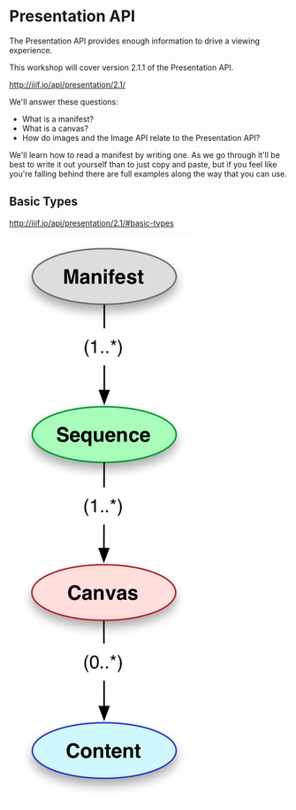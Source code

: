 # Presentation API

The Presentation API provides enough information to drive a viewing experience.

This workshop will cover version 2.1.1 of the Presentation API.

http://iiif.io/api/presentation/2.1/

We'll answer these questions:
- What is a manifest?
- What is a canvas?
- How do images and the Image API relate to the Presentation API?

We'll learn how to read a manifest by writing one. As we go through it'll be best to write it out yourself than to just copy and paste, but if you feel like you're falling behind there are full examples along the way that you can use.

<!-- - #todo:930 what other learning objectives should we have for Presentation? -->

## Basic Types

http://iiif.io/api/presentation/2.1/#basic-types

<img src="../assets/images/basic-types.png" id="basic-types">
